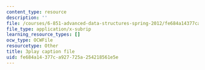 ```yaml
---
content_type: resource
description: ''
file: /courses/6-851-advanced-data-structures-spring-2012/fe684a14377ca927725a254218561e5e_RecEYrnvGPM.srt
file_type: application/x-subrip
learning_resource_types: []
ocw_type: OCWFile
resourcetype: Other
title: 3play caption file
uid: fe684a14-377c-a927-725a-254218561e5e
---
```

